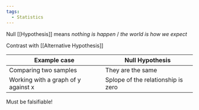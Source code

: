 ```yaml
---
tags:
  - Statistics
---
```

Null [[Hypothesis]] means *nothing is happen* / *the world is how we expect*

Contrast with [[Alternative Hypothesis]]

| Example case                        | Null Hypothesis                    |
| ----------------------------------- | ---------------------------------- |
| Comparing two samples               | They are the same                  |
| Working with a graph of y against x | Splope of the relationship is zero |

Must be falsifiable!